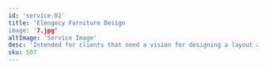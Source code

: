 ```yaml
---
id: 'service-02'
title: 'Elengecy Furniture Design
image: '7.jpg'
altImage: 'Service Image'
desc: 'Intended for clients that need a vision for designing a layout and sourcing furnishings & decor. With no room minimum, Elengecy furniture design is ideal both for full home furnishing as well as single rooms.'
sku: 507
---
```

